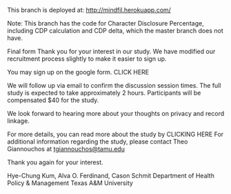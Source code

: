 This branch is deployed at:
  http://mindfil.herokuapp.com/


Note: This branch has the code for Character Disclosure Percentage, including CDP calculation and CDP delta, which the master branch does not have.

Final form
Thank you for your interest in our study.
We have modified our recruitment process slightly to make it easier to sign up. 

You may sign up on the google form. CLICK HERE 

We will follow up via email to confirm the discussion session times.
The full study is expected to take approximately 2 hours.
Participants will be compensated $40 for the study.

We look forward to hearing more about your thoughts on privacy and record linkage.

For more details, you can read more about the study by CLICKING HERE 
For additional information regarding the study, please contact Theo Giannouchos at tgiannouchos@tamu.edu 

Thank you again for your interest.

Hye-Chung Kum, Alva O. Ferdinand, Cason Schmit
Department of Health Policy & Management
Texas A&M University

